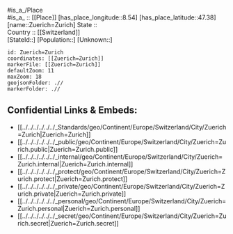 ﻿---
location:
- 47.38
- 8.54
mapzoom:
- 7
- 12
mapmarker: city
type: City
tags:
- geo/City
has_id_wikidata: Q72
SpocWebEntityId: 35873
isDeleted: false
confidential: public
aliases:
- Zurich
- Zuerich
shares_border_with:
- '[[_Standards/WikiData/WD~Stallikon,66062]]'
- '[[_Standards/WikiData/WD~Kilchberg,66633]]'
- '[[_Standards/WikiData/WD~Uitikon,66678]]'
- '[[_Standards/WikiData/WD~Rümlang,67894]]'
- '[[_Standards/WikiData/WD~Adliswil,68210]]'
- '[[_Standards/WikiData/WD~Urdorf,69109]]'
- '[[_Standards/WikiData/WD~Schlieren,69148]]'
- '[[_Standards/WikiData/WD~Wallisellen,69374]]'
- '[[_Standards/WikiData/WD~Oberengstringen,69963]]'
- '[[_Standards/WikiData/WD~Zollikon,218691]]'
- '[[_Standards/WikiData/WD~Dübendorf,64082]]'
- '[[_Standards/WikiData/WD~Regensdorf,64205]]'
- '[[_Standards/WikiData/WD~Opfikon,64224]]'
- '[[_Standards/WikiData/WD~Maur,64857]]'
- '[[_Standards/WikiData/WD~Fällanden,64869]]'
instance_of:
- "[[_Standards/WikiData/WD~municipality_of_Switzerland,70208]]"
- "[[_Standards/WikiData/WD~college_town,1187811]]"
- "[[_Standards/WikiData/WD~cantonal_capital_of_Switzerland,14770218]]"
- "[[_Standards/WikiData/WD~largest_city,51929311]]"
head_of_government: "[[_Standards/WikiData/WD~Corine_Mauch,123363]]"
twinned_administrative_body:
- '[[_Standards/WikiData/WD~Vinnytsia,157144]]'
- '[[_Standards/WikiData/WD~Kunming,182852]]'
- "[[_Standards/WikiData/WD~San_Francisco,62]]"
different_from:
- '[[_Standards/WikiData/WD~Zurich,230417]]'
- "[[_Standards/WikiData/WD~Canton_of_Zürich,11943]]"
contains_the_administrative_territorial_entity:
- "[[_Standards/WikiData/WD~Kreis_1,445559]]"
- "[[_Standards/WikiData/WD~District_7,456149]]"
- "[[_Standards/WikiData/WD~District_2,456153]]"
- "[[_Standards/WikiData/WD~District_9,456159]]"
- "[[_Standards/WikiData/WD~District_6,456170]]"
- "[[_Standards/WikiData/WD~District_10,456175]]"
- "[[_Standards/WikiData/WD~Kreis_5,460885]]"
- "[[_Standards/WikiData/WD~Kreis_12,657525]]"
- "[[_Standards/WikiData/WD~Kreis_3,675017]]"
- "[[_Standards/WikiData/WD~Kreis_4,677133]]"
- "[[_Standards/WikiData/WD~Kreis_8,677710]]"
- "[[_Standards/WikiData/WD~District_11,870098]]"
member_of:
- "[[_Standards/WikiData/WD~International_Association_for_Sports_and_Leisure_Facilities,475646]]"
- "[[_Standards/WikiData/WD~Climate_Alliance,1768108]]"
- "[[_Standards/WikiData/WD~KlimaBündnis-Städte_Schweiz,1774367]]"
described_by_source:
- "[[_Standards/WikiData/WD~Brockhaus_and_Efron_Encyclopedic_Dictionary,602358]]"
- "[[_Standards/WikiData/WD~Encyclopædia_Britannica_11th_edition,867541]]"
- "[[_Standards/WikiData/WD~Jewish_Encyclopedia_of_Brockhaus_and_Efron,4173137]]"
- "[[_Standards/WikiData/WD~Granat_Encyclopedic_Dictionary,4532138]]"
- "[[_Standards/WikiData/WD~The_New_Student's_Reference_Work,16082057]]"
- "[[_Standards/WikiData/WD~Small_Brockhaus_and_Efron_Encyclopedic_Dictionary,19180675]]"
- "[[_Standards/WikiData/WD~Topographia_Helvetiae,_Rhaetiae_et_Valesiae,19230686]]"
capital_of:
- "[[_Standards/WikiData/WD~Zürich_District,660732]]"
- "[[_Standards/WikiData/WD~Canton_of_Zürich,11943]]"
located_in_the_administrative_territorial_entity: "[[_Standards/WikiData/WD~Zürich_District,660732]]"
located_in_or_next_to_body_of_water:
- '[[_Standards/WikiData/WD~Sihl,660909]]'
- '[[_Standards/WikiData/WD~Katzensee,672290]]'
- '[[_Standards/WikiData/WD~Glatt,680765]]'
- '[[_Standards/WikiData/WD~Limmat,14338]]'
- "[[_Standards/WikiData/WD~Lake_Zurich,14407]]"
owner_of:
- "[[_Standards/WikiData/WD~Verkehrsbetriebe_Zürich,682070]]"
- "[[_Standards/WikiData/WD~Theater_am_Neumarkt_Zürich,2416020]]"
- "[[_Standards/WikiData/WD~Carolinum_Zürich,16061290]]"
- "[[_Standards/WikiData/WD~Villa_Tobler,23073407]]"
history_of_topic: "[[_Standards/WikiData/WD~history_of_Zurich,684180]]"
part_of:
- "[[_Standards/WikiData/WD~Zurich_metropolitan_area,690149]]"
- '[[_Standards/WikiData/WD~Q95080684,95080684]]'
- "[[_Standards/WikiData/WD~Canton_of_Zürich,11943]]"
- "[[_Standards/WikiData/WD~Greater_Zurich_Area,30998]]"
has_list:
- "[[_Standards/WikiData/WD~High-rises_in_Zürich,1621894]]"
- "[[_Standards/WikiData/WD~list_of_museums_in_Zurich,1847313]]"
- "[[_Standards/WikiData/WD~list_of_people_from_Zürich,1864192]]"
- "[[_Standards/WikiData/WD~annual_event_in_Zürich,6606006]]"
- '[[_Standards/WikiData/WD~Q105840341,105840341]]'
pronunciation_audio:
- "http://commons.wikimedia.org/wiki/Special:FilePath/De-Z%C3%BCrich.ogg"
- "http://commons.wikimedia.org/wiki/Special:FilePath/De-Z%C3%BCrich2.ogg"
- "http://commons.wikimedia.org/wiki/Special:FilePath/LL-Q150%20%28fra%29-Eihel-Z%C3%BCrich.wav"
- "http://commons.wikimedia.org/wiki/Special:FilePath/Rm-sursilv-Turitg.flac"
- "http://commons.wikimedia.org/wiki/Special:FilePath/Roh-put%C3%A8r-Turi.ogg"
- "http://commons.wikimedia.org/wiki/Special:FilePath/Roh-put%C3%A8r-Turich.ogg"
- "http://commons.wikimedia.org/wiki/Special:FilePath/Roh-sursilvan-turitg.ogg"
- "http://commons.wikimedia.org/wiki/Special:FilePath/Roh-vallader-Turich.ogg"
- "http://commons.wikimedia.org/wiki/Special:FilePath/LL-Q9192%20%28cmn%29-Jouketou-%E8%8B%8F%E9%BB%8E%E4%B8%96.wav"
nighttime_view: "http://commons.wikimedia.org/wiki/Special:FilePath/ETH%20Z%C3%BCrich%20im%20Abendlicht.jpg"
flag_image: "http://commons.wikimedia.org/wiki/Special:FilePath/Flag%20of%20Canton%20of%20Z%C3%BCrich.svg"
locator_map_image: "http://commons.wikimedia.org/wiki/Special:FilePath/Karte%20Gemeinde%20Z%C3%BCrich%202007.png"
logo_image: "http://commons.wikimedia.org/wiki/Special:FilePath/Logo%20Stadt%20Z%C3%BCrich.svg"
spherical_panorama_image: "http://commons.wikimedia.org/wiki/Special:FilePath/Z%C3%BCrich%20M%C3%BCnsterbr%C3%BCcke%20panosphere%2020210709.jpg"
image: "http://commons.wikimedia.org/wiki/Special:FilePath/Zuerich%20Fraumuenster%20St%20Peter.jpg"
page_banner: "http://commons.wikimedia.org/wiki/Special:FilePath/Zurich%20banner.jpg"
BHCL_UUID:
- 20a5590f-d8bf-4246-b7ec-1e7c990b48f4
- 7f1b95ad-3edd-4ef1-9be8-0b3aa5face01
UN_LOCODE: CHZRH
licence_plate_code: ZH
postal_code:
- 8041
- 8048
- 8031
- 8092
- 8003
- 8052
- 8053
- 8064
- 8098
- 8032
- 8037
- 8042
- 8046
- 8024
- 8087
- 8022
- 8051
- 8038
- 8045
- 8070
- 8088
- 8027
- 8050
- 8008
- 8063
- 8001
- 8002
- 8040
- 8012
- 8044
- 8057
- 8004
- 8005
- 8006
- 8036
- 8010
- 8017
- 8049
- 8055
- 8060
- 8090
- 8091
- 8034
- 8047
- 8000
Swiss_municipality_code: 0261
population: 448664
Commons_gallery: Zürich
Commons_category: Zürich
inception: "0200-01-01T00:00:00Z"
WOEID: 784794
coat_of_arms_image: "http://commons.wikimedia.org/wiki/Special:FilePath/Wappen%20Z%C3%BCrich%20matt.svg"
U_S_National_Archives_Identifier: 10045180
OmegaWiki_Defined_Meaning: 930474
native_label: Zürich
demonym:
- Zurichois
- Zurichoise
- Zuriquense
GitHub_topic: zurich
subreddit: zurich
official_website: "https://www.stadt-zuerich.ch/"
Instagram_username: stadtzh
Facebook_username: stadtzuerich
X_Twitter_username: stadtzuerich
official_name: Zürich
topic_s_main_Wikimedia_portal: '[[_Standards/WikiData/WD~Portal_Zürich,11384514]]'
heritage_designation: "[[_Standards/WikiData/WD~Swiss_townscape_worthy_of_protection,12127133]]"
list_of_monuments: "[[_Standards/WikiData/WD~list_of_cultural_properties_in_Zürich,15827868]]"
award_received: "[[_Standards/WikiData/WD~European_City_of_the_Reformation,20828891]]"
office_held_by_head_of_government: "[[_Standards/WikiData/WD~Mayor_of_Zürich,21510223]]"
legislative_body: "[[_Standards/WikiData/WD~Zurich_City_Parliament,21516057]]"
open_data_portal: "[[_Standards/WikiData/WD~Open_data_portal_of_the_City_of_Zurich,96948812]]"
economy_of_topic: "[[_Standards/WikiData/WD~economy_of_Zürich,100868367]]"
time_of_earliest_written_record: "0929-01-01T00:00:00Z"
Wolfram_Language_entity_code: "Entity[\"City\", {\"Zurich\", \"Zurich\", \"Switzerland\"}]"
ISNI: 0000000122937775
external_data_available_at_URL: "https://geo.ld.admin.ch/boundaries/municipality/261"
coordinate_location: "Point(8.541111111 47.374444444)"
present_in_work: "[[_Standards/WikiData/WD~Civilization_V,2385]]"
located_in_time_zone:
- '[[_Standards/WikiData/WD~UTC+01_00,6655]]'
- '[[_Standards/WikiData/WD~UTC+02_00,6723]]'
country: '[[_Standards/WikiData/WD~Switzerland,39]]'
continent: '[[_Standards/WikiData/WD~Europe,46]]'
official_language: '[[_Standards/WikiData/WD~German,188]]'
elevation_above_sea_level: 408
social_media_followers:
- 8760
- 15063
local_dialing_code:
- 043
- 044
area:
- 87.88
- 87.93
---

#is_a_/Place  
#is_a_ :: [[Place]] 
[has_place_longitude::8.54] 
[has_place_latitude::47.38] 
[name::Zuerich=Zurich] 
State ::  
Country :: [[Switzerland]]  
[StateId::] 
[Population::] 
[Unknown::] 


```leaflet
id: Zuerich=Zurich
coordinates: [[Zuerich=Zurich]] 
markerFile: [[Zuerich=Zurich]] 
defaultZoom: 11 
maxZoom: 18
geojsonFolder: .//
markerFolder: .//
```


## Confidential Links & Embeds: 
- [[../../../../../../_Standards/geo/Continent/Europe/Switzerland/City/Zuerich=Zurich|Zuerich=Zurich]] 
- [[../../../../../../_public/geo/Continent/Europe/Switzerland/City/Zuerich=Zurich.public|Zuerich=Zurich.public]] 
- [[../../../../../../_internal/geo/Continent/Europe/Switzerland/City/Zuerich=Zurich.internal|Zuerich=Zurich.internal]] 
- [[../../../../../../_protect/geo/Continent/Europe/Switzerland/City/Zuerich=Zurich.protect|Zuerich=Zurich.protect]] 
- [[../../../../../../_private/geo/Continent/Europe/Switzerland/City/Zuerich=Zurich.private|Zuerich=Zurich.private]] 
- [[../../../../../../_personal/geo/Continent/Europe/Switzerland/City/Zuerich=Zurich.personal|Zuerich=Zurich.personal]] 
- [[../../../../../../_secret/geo/Continent/Europe/Switzerland/City/Zuerich=Zurich.secret|Zuerich=Zurich.secret]] 
